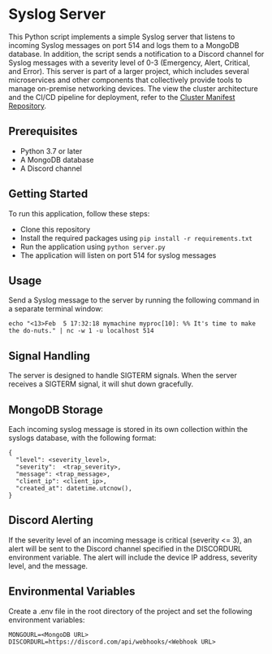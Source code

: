 # Syslog Server
This Python script implements a simple Syslog server that listens to incoming Syslog messages on port 514 and logs them to a MongoDB database. In addition, the script sends a notification to a Discord channel for Syslog messages with a severity level of 0-3 (Emergency, Alert, Critical, and Error). This server is part of a larger project, which includes several microservices and other components that collectively provide tools to manage on-premise networking devices. The view the cluster architecture and the CI/CD pipeline for deployment, refer to the [Cluster Manifest Repository](https://github.com/SteffenSenchyna/cluster-chart).

## Prerequisites
* Python 3.7 or later
* A MongoDB database
* A Discord channel 

## Getting Started
To run this application, follow these steps:

* Clone this repository
* Install the required packages using `pip install -r requirements.txt`
* Run the application using `python server.py`
* The application will listen on port 514 for syslog messages

## Usage
Send a Syslog message to the server by running the following command in a separate terminal window:
```
echo "<13>Feb  5 17:32:18 mymachine myproc[10]: %% It's time to make the do-nuts." | nc -w 1 -u localhost 514
```

## Signal Handling
The server is designed to handle SIGTERM signals. When the server receives a SIGTERM signal, it will shut down gracefully.

## MongoDB Storage
Each incoming syslog message is stored in its own collection within the syslogs database, with the following format:
```
{
  "level": <severity_level>,
  "severity":  <trap_severity>,
  "message": <trap_message>,
  "client_ip": <client_ip>,
  "created_at": datetime.utcnow(),
}
```
## Discord Alerting
If the severity level of an incoming message is critical (severity <= 3), an alert will be sent to the Discord channel specified in the DISCORDURL environment variable. The alert will include the device IP address, severity level, and the message.

## Environmental Variables
Create a .env file in the root directory of the project and set the following environment variables:
```
MONGOURL=<MongoDB URL>
DISCORDURL=https://discord.com/api/webhooks/<Webhook URL>
```
